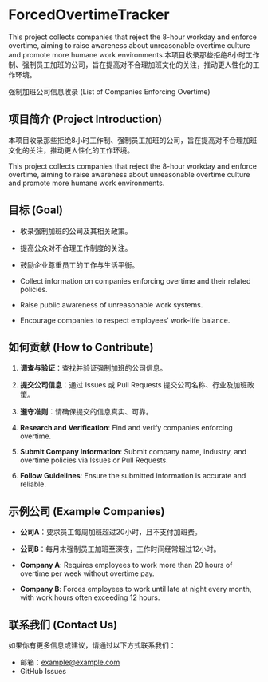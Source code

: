 # ForcedOvertimeTracker
This project collects companies that reject the 8-hour workday and enforce overtime, aiming to raise awareness about unreasonable overtime culture and promote more humane work environments.本项目收录那些拒绝8小时工作制、强制员工加班的公司，旨在提高对不合理加班文化的关注，推动更人性化的工作环境。

强制加班公司信息收录 (List of Companies Enforcing Overtime)

## 项目简介 (Project Introduction)

本项目收录那些拒绝8小时工作制、强制员工加班的公司，旨在提高对不合理加班文化的关注，推动更人性化的工作环境。

This project collects companies that reject the 8-hour workday and enforce overtime, aiming to raise awareness about unreasonable overtime culture and promote more humane work environments.

## 目标 (Goal)

- 收录强制加班的公司及其相关政策。
- 提高公众对不合理工作制度的关注。
- 鼓励企业尊重员工的工作与生活平衡。

- Collect information on companies enforcing overtime and their related policies.
- Raise public awareness of unreasonable work systems.
- Encourage companies to respect employees' work-life balance.

## 如何贡献 (How to Contribute)

1. **调查与验证**：查找并验证强制加班的公司信息。
2. **提交公司信息**：通过 Issues 或 Pull Requests 提交公司名称、行业及加班政策。
3. **遵守准则**：请确保提交的信息真实、可靠。

1. **Research and Verification**: Find and verify companies enforcing overtime.
2. **Submit Company Information**: Submit company name, industry, and overtime policies via Issues or Pull Requests.
3. **Follow Guidelines**: Ensure the submitted information is accurate and reliable.

## 示例公司 (Example Companies)

- **公司A**：要求员工每周加班超过20小时，且不支付加班费。
- **公司B**：每月末强制员工加班至深夜，工作时间经常超过12小时。

- **Company A**: Requires employees to work more than 20 hours of overtime per week without overtime pay.
- **Company B**: Forces employees to work until late at night every month, with work hours often exceeding 12 hours.

## 联系我们 (Contact Us)

如果你有更多信息或建议，请通过以下方式联系我们：

- 邮箱：example@example.com
- GitHub Issues
